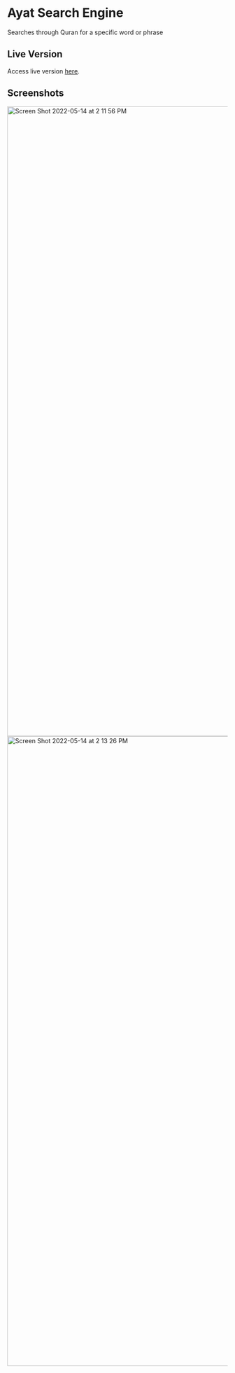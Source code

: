 # Ayat Search Engine 
Searches through Quran for a specific word or phrase

## Live Version
Access live version [here](http://ayat.omar-ibrahim.com/).

## Screenshots
<img width="1440" alt="Screen Shot 2022-05-14 at 2 11 56 PM" src="https://user-images.githubusercontent.com/51462341/168445326-587f0c16-2d05-4fa9-b0ef-8f152152bd26.png">
<img width="1440" alt="Screen Shot 2022-05-14 at 2 13 26 PM" src="https://user-images.githubusercontent.com/51462341/168445360-30ac1966-0edb-40a4-bdc1-3e10f3dc17a2.png">

